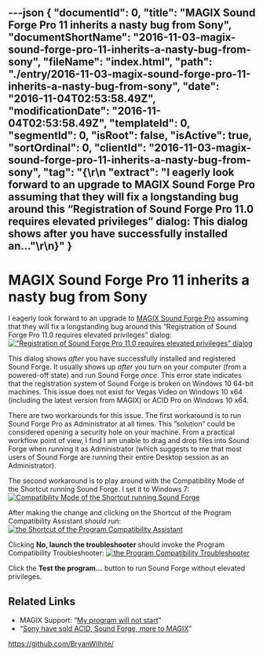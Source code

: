 ---json
{
  "documentId": 0,
  "title": "MAGIX Sound Forge Pro 11 inherits a nasty bug from Sony",
  "documentShortName": "2016-11-03-magix-sound-forge-pro-11-inherits-a-nasty-bug-from-sony",
  "fileName": "index.html",
  "path": "./entry/2016-11-03-magix-sound-forge-pro-11-inherits-a-nasty-bug-from-sony",
  "date": "2016-11-04T02:53:58.49Z",
  "modificationDate": "2016-11-04T02:53:58.49Z",
  "templateId": 0,
  "segmentId": 0,
  "isRoot": false,
  "isActive": true,
  "sortOrdinal": 0,
  "clientId": "2016-11-03-magix-sound-forge-pro-11-inherits-a-nasty-bug-from-sony",
  "tag": "{\r\n  \"extract\": \"I eagerly look forward to an upgrade to MAGIX Sound Forge Pro assuming that they will fix a longstanding bug around this “Registration of Sound Forge Pro 11.0 requires elevated privileges” dialog: This dialog shows after you have successfully installed an...\"\r\n}"
}
---

# MAGIX Sound Forge Pro 11 inherits a nasty bug from Sony

I eagerly look forward to an upgrade to [MAGIX Sound Forge Pro](http://www.magix-audio.com/us/sound-forge/) assuming that they will fix a longstanding bug around this “Registration of Sound Forge Pro 11.0 requires elevated privileges” dialog:
[<img alt="“Registration of Sound Forge Pro 11.0 requires elevated privileges” dialog" src="https://farm6.staticflickr.com/5476/30503921021_a3741768d5_o_d.png">](https://www.flickr.com/photos/wilhite/30503921021/in/dateposted-public/ "“Registration of Sound Forge Pro 11.0 requires elevated privileges” dialog")

This dialog shows *after* you have successfully installed and registered Sound Forge. It usually shows up *after* you turn on your computer (from a powered-off state) and run Sound Forge *once*. This error state indicates that the registration system of Sound Forge is broken on Windows 10 64-bit machines. This issue does not exist for Vegas Video on Windows 10 x64 (including the latest version from MAGIX) or ACID Pro on Windows 10 x64.

There are two workarounds for this issue. The first workaround is to run Sound Forge Pro as Administrator at all times. This “solution” could be considered opening a security hole on your machine. From a practical workflow point of view, I find I am unable to drag and drop files into Sound Forge when running it as Administrator (which suggests to me that most users of Sound Forge are running their entire Desktop session as an Administrator).

The second workaround is to play around with the Compatibility Mode of the Shortcut running Sound Forge. I set it to Windows 7:
[<img alt="Compatibility Mode of the Shortcut running Sound Forge" src="https://farm6.staticflickr.com/5654/30503920961_d7f8b7a466_o_d.png">](https://www.flickr.com/photos/wilhite/30503920961/in/dateposted-public/ "Compatibility Mode of the Shortcut running Sound Forge")

After making the change and clicking on the Shortcut of the Program Compatibility Assistant *should* run:
[<img alt="the Shortcut of the Program Compatibility Assistant" src="https://farm6.staticflickr.com/5500/29958085263_8cd5e82006_o_d.png">](https://www.flickr.com/photos/wilhite/29958085263/in/dateposted-public/ "the Shortcut of the Program Compatibility Assistant")

Clicking **No, launch the troubleshooter** should invoke the Program Compatibility Troubleshooter:
[<img alt="the Program Compatibility Troubleshooter" src="https://farm6.staticflickr.com/5683/29958085413_19e0f45661_o_d.png">](https://www.flickr.com/photos/wilhite/29958085413/in/dateposted-public/ "the Program Compatibility Troubleshooter")

Click the **Test the program…** button to run Sound Forge without elevated privileges.

## Related Links

* MAGIX Support: “[My program will not start](https://support2.magix.com/customer/en/faq/my-program-will-not-start-2)”
* “[Sony have sold ACID, Sound Forge, more to MAGIX](http://cdm.link/2016/06/sony-just-sold-acid-sound-forge-magix/)”

<https://github.com/BryanWilhite/>
